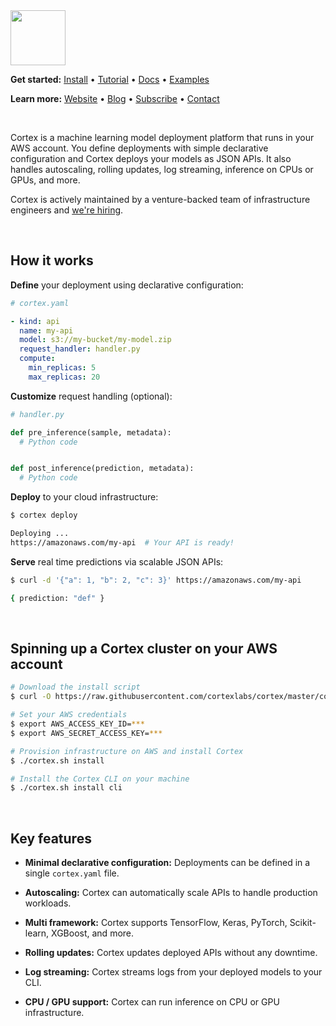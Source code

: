 <img src='https://s3-us-west-2.amazonaws.com/cortex-public/logo.png' height='88'>

<br>

**Get started:** [Install](https://docs.cortex.dev/install) • [Tutorial](https://docs.cortex.dev/tutorial) • <!-- CORTEX_VERSION_MINOR_STABLE e.g. https://docs.cortex.dev/v/0.2/ -->[Docs](https://docs.cortex.dev) • <!-- CORTEX_VERSION_MINOR_STABLE -->[Examples](https://github.com/cortexlabs/cortex/tree/0.6/examples)

**Learn more:** [Website](https://cortex.dev) • [Blog](https://blog.cortex.dev) • [Subscribe](https://cortexlabs.us20.list-manage.com/subscribe?u=a1987373ab814f20961fd90b4&id=ae83491e1c) • [Contact](mailto:hello@cortex.dev)

<br>

Cortex is a machine learning model deployment platform that runs in your AWS account. You define deployments with simple declarative configuration and Cortex deploys your models as JSON APIs. It also handles autoscaling, rolling updates, log streaming, inference on CPUs or GPUs, and more.

Cortex is actively maintained by a venture-backed team of infrastructure engineers and [we're hiring](https://angel.co/cortex-labs-inc/jobs).

<br>

## How it works

**Define** your deployment using declarative configuration:

```yaml
# cortex.yaml

- kind: api
  name: my-api
  model: s3://my-bucket/my-model.zip
  request_handler: handler.py
  compute:
    min_replicas: 5
    max_replicas: 20
```

**Customize** request handling (optional):

```python
# handler.py

def pre_inference(sample, metadata):
  # Python code


def post_inference(prediction, metadata):
  # Python code
```

**Deploy** to your cloud infrastructure:

```bash
$ cortex deploy

Deploying ...
https://amazonaws.com/my-api  # Your API is ready!
```

**Serve** real time predictions via scalable JSON APIs:

```bash
$ curl -d '{"a": 1, "b": 2, "c": 3}' https://amazonaws.com/my-api

{ prediction: "def" }
```

<br>

## Spinning up a Cortex cluster on your AWS account

```bash
# Download the install script
$ curl -O https://raw.githubusercontent.com/cortexlabs/cortex/master/cortex.sh && chmod +x cortex.sh

# Set your AWS credentials
$ export AWS_ACCESS_KEY_ID=***
$ export AWS_SECRET_ACCESS_KEY=***

# Provision infrastructure on AWS and install Cortex
$ ./cortex.sh install

# Install the Cortex CLI on your machine
$ ./cortex.sh install cli
```

<br>

## Key features

- **Minimal declarative configuration:** Deployments can be defined in a single `cortex.yaml` file.

- **Autoscaling:** Cortex can automatically scale APIs to handle production workloads.

- **Multi framework:** Cortex supports TensorFlow, Keras, PyTorch, Scikit-learn, XGBoost, and more.

- **Rolling updates:** Cortex updates deployed APIs without any downtime.

- **Log streaming:** Cortex streams logs from your deployed models to your CLI.

- **CPU / GPU support:** Cortex can run inference on CPU or GPU infrastructure.
